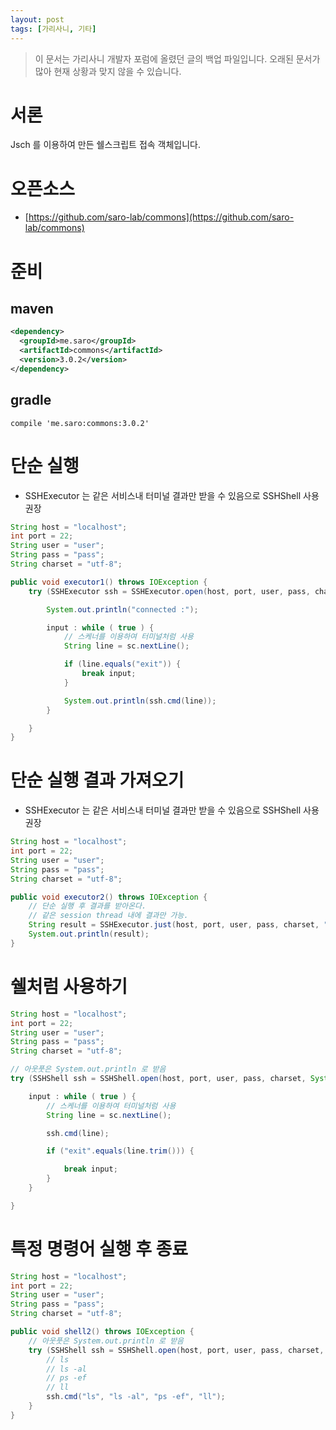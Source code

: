 ```yaml
---
layout: post
tags: [가리사니, 기타]
---
```


> 이 문서는 가리사니 개발자 포럼에 올렸던 글의 백업 파일입니다.
오래된 문서가 많아 현재 상황과 맞지 않을 수 있습니다.




# 서론
Jsch 를 이용하여 만든 쉘스크립트 접속 객체입니다.

# 오픈소스
- [https://github.com/saro-lab/commons](https://github.com/saro-lab/commons)

# 준비
## maven
``` xml
<dependency>
  <groupId>me.saro</groupId>
  <artifactId>commons</artifactId>
  <version>3.0.2</version>
</dependency>
```

## gradle
```
compile 'me.saro:commons:3.0.2'
```

# 단순 실행
- SSHExecutor 는 같은 서비스내 터미널 결과만 받을 수 있음으로 SSHShell 사용 권장
``` java
String host = "localhost";
int port = 22;
String user = "user";
String pass = "pass";
String charset = "utf-8";

public void executor1() throws IOException {
    try (SSHExecutor ssh = SSHExecutor.open(host, port, user, pass, charset) ; Scanner sc = new Scanner(System.in)) {

        System.out.println("connected :");

        input : while ( true ) {
            // 스케너를 이용하여 터미널처럼 사용
            String line = sc.nextLine();

            if (line.equals("exit")) {
                break input;
            }

            System.out.println(ssh.cmd(line));
        }

    }
}
```

# 단순 실행 결과 가져오기
- SSHExecutor 는 같은 서비스내 터미널 결과만 받을 수 있음으로 SSHShell 사용 권장
``` java
String host = "localhost";
int port = 22;
String user = "user";
String pass = "pass";
String charset = "utf-8";

public void executor2() throws IOException {
    // 단순 실행 후 결과를 받아온다.
    // 같은 session thread 내에 결과만 가능.
    String result = SSHExecutor.just(host, port, user, pass, charset, "ls -al");
    System.out.println(result);
}
```

# 쉘처럼 사용하기
``` java
String host = "localhost";
int port = 22;
String user = "user";
String pass = "pass";
String charset = "utf-8";

// 아웃풋은 System.out.println 로 받음
try (SSHShell ssh = SSHShell.open(host, port, user, pass, charset, System.out::println) ; Scanner sc = new Scanner(System.in)) {

    input : while ( true ) {
        // 스케너를 이용하여 터미널처럼 사용
        String line = sc.nextLine();

        ssh.cmd(line);

        if ("exit".equals(line.trim())) {

            break input;
        }
    }

}
```

# 특정 명령어 실행 후 종료
``` java
String host = "localhost";
int port = 22;
String user = "user";
String pass = "pass";
String charset = "utf-8";

public void shell2() throws IOException {
    // 아웃풋은 System.out.println 로 받음
    try (SSHShell ssh = SSHShell.open(host, port, user, pass, charset, System.out::println)) {
        // ls
        // ls -al
        // ps -ef
        // ll
        ssh.cmd("ls", "ls -al", "ps -ef", "ll");
    }
}
```
